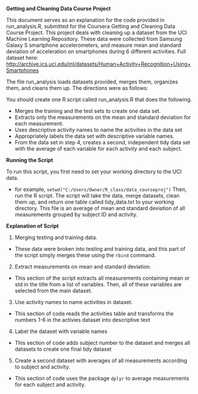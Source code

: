 **Getting and Cleaning Data Course Project**

This document serves as an explanation for the code provided in run_analysis.R, submitted for the Coursera Getting and Cleaning Data Course Project. This project deals with cleaning up a dataset from the UCI Machine Learning Repository. These data were collected from Samsung Galaxy S smartphone accelerometers, and measure mean and standard deviation of acceleration on smartphones during 6 different activities. Full dataset here: http://archive.ics.uci.edu/ml/datasets/Human+Activity+Recognition+Using+Smartphones 

The file run_analysis loads datasets provided, merges them, organizes them, and cleans them up. The directions were as follows:

You should create one R script called run_analysis.R that does the following. 
- Merges the training and the test sets to create one data set.
- Extracts only the measurements on the mean and standard deviation for each measurement. 
- Uses descriptive activity names to name the activities in the data set
- Appropriately labels the data set with descriptive variable names. 
- From the data set in step 4, creates a second, independent tidy data set with the average of each variable for each activity and each subject.

**Running the Script**

To run this script, you first need to set your working directory to the UCI data.
- for example, ```setwd("C:/Users/Owner/R_class/data_courseproj")```
Then, run the R script.
The script will take the data, merge datasets, clean them up, and return one table called tidy_data.txt to your working directory. This file is an average of mean and standard deviation of all measurements grouped by subject ID and activity.

**Explanation of Script**

1) Merging testing and training data.
- These data were broken into testing and training data, and this part of the script simply merges these using the ```rbind``` command.
2) Extract measurements on mean and standard deviation.
- This section of the script extracts all measurements containing mean or std in the title from a list of variables. Then, all of these variables are selected from the main dataset.
3) Use activity names to name activities in dataset.
- This section of code reads the activities table and transforms the numbers 1-6 in the activies dataset into descriptive text
4) Label the dataset with variable names
- This section of code adds subject number to the dataset and merges all datasets to create one final tidy dataset
5) Create a second dataset with averages of all measurements according to subject and activity.
- This section of code uses the package ```dplyr``` to average measurements for each subject and activity.
